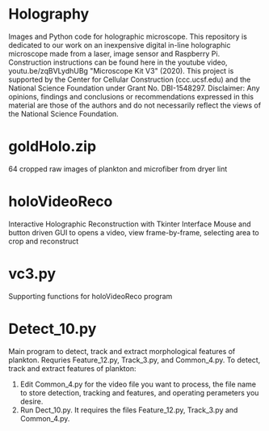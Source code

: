 # Holography
Images and Python code for holographic microscope. This repository is dedicated to our work on an inexpensive digital in-line holographic microscope made from a laser, image sensor and Raspberry Pi. Construction instructions can be found here in the youtube video, youtu.be/zqBVLydhUBg "Microscope Kit V3" (2020). This project is supported by the Center for Cellular Construction (ccc.ucsf.edu) and the National Science Foundation under Grant No. DBI-1548297. Disclaimer: Any opinions, findings and conclusions or recommendations expressed in this material are those of the authors and do not necessarily reflect the views of the National Science Foundation.

# goldHolo.zip
64 cropped raw images of plankton and microfiber from dryer lint

# holoVideoReco
Interactive Holographic Reconstruction with Tkinter Interface
Mouse and button driven GUI to opens a video, view frame-by-frame, selecting area to crop and reconstruct

# vc3.py
Supporting functions for holoVideoReco program

# Detect_10.py
Main program to detect, track and extract morphological features of plankton. Requries Feature_12.py, Track_3.py, and Common_4.py.
To detect, track and extract features of plankton:
1. Edit Common_4.py for the video file you want to process, the file name to store detection, tracking and features, and operating perameters you desire.
2. Run Dect_10.py. It requires the files Feature_12.py, Track_3.py and Common_4.py.
